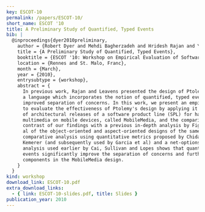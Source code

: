 ```yaml
---
key: ESCOT-10
permalink: /papers/ESCOT-10/
short_name: ESCOT '10
title: A Preliminary Study of Quantified, Typed Events
bib: |
  @inproceedings{dyer2010preliminary,
    author = {Robert Dyer and Mehdi Bagherzadeh and Hridesh Rajan and Yuanfang Cai},
    title = {A Preliminary Study of Quantified, Typed Events},
    booktitle = {ESCOT '10: Workshop on Empirical Evaluation of Software Composition Techniques},
    location = {Rennes and St. Malo, Franc},
    month = {March},
    year = {2010},
    entrysubtype = {workshop},
    abstract = {
      In previous work, Rajan and Leavens presented the design of Ptolemy,
      a language which incorporates the notion of quantified, typed events for
      improved separation of concerns. In this work, we present an empirical study
      to evaluate the effectiveness of Ptolemy's design by applying it to a series
      of architectural releases of a software product line (SPL) for handling
      multimedia on mobile devices, called MobileMedia, and the comparison and
      contrast of our findings with a previous in-depth analysis by Figueiredo et
      al of the object-oriented and aspect-oriented designs of the same system. Our
      comparative analysis using quantitative metrics proposed by Chidambar and
      Kemerer (and subsequently used by Garcia et al) and a net-options value
      analysis used earlier by Cai, Sullivan and Lopes shows that quantified, typed
      events significantly improve the separation of concerns and further decouple
      components in the MobileMedia design.
    }
  }
kind: workshop
download_link: ESCOT-10.pdf
extra_download_links:
  - { link: ESCOT-10-slides.pdf, title: Slides }
publication_year: 2010
---
```


